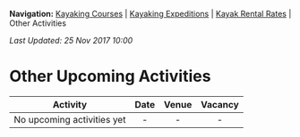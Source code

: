 **Navigation:** [Kayaking Courses](index) &#124; [Kayaking Expeditions](expedition) &#124; [Kayak Rental Rates](rental) &#124; Other Activities

_Last Updated: 25 Nov 2017 10:00_
# Other Upcoming Activities

Activity | Date | Venue | Vacancy
:---:|:---:|:---:|:---:
No upcoming activities yet|-|-|- 

